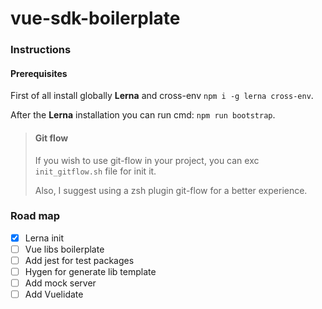 # vue-sdk-boilerplate

### Instructions

#### Prerequisites
First of all install globally **Lerna** and cross-env `npm i -g lerna cross-env`.

After the **Lerna** installation you can run cmd: `npm run bootstrap`.

> #### Git flow
>
> If you wish to use git-flow in your project, you can exc  `init_gitflow.sh` file for init it.
> 
>Also, I suggest using a zsh plugin git-flow for a better experience.

### Road map

- [X] Lerna init
- [ ] Vue libs boilerplate
- [ ] Add jest for test packages
- [ ] Hygen for generate lib template 
- [ ] Add mock server
- [ ] Add Vuelidate